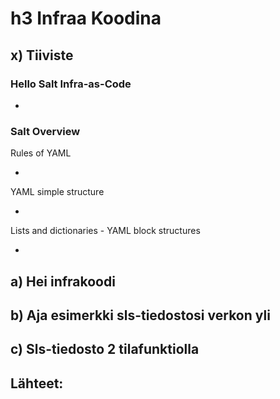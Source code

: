 # h3 Infraa Koodina

## x) Tiiviste

### Hello Salt Infra-as-Code

*

### Salt Overview

Rules of YAML

*

YAML simple structure

*

Lists and dictionaries - YAML block structures

*

## a) Hei infrakoodi

## b) Aja esimerkki sls-tiedostosi verkon yli

## c) Sls-tiedosto 2 tilafunktiolla

## Lähteet: 
